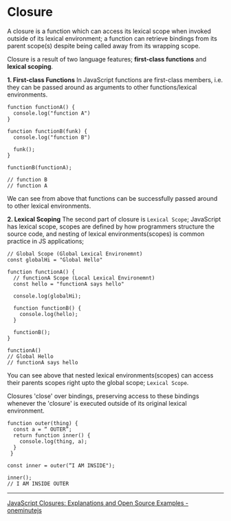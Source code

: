 # Closure
A closure is a function which can access its lexical scope when invoked outside of its lexical environment;
a function can retrieve bindings from its parent scope(s) despite being called away from its wrapping scope.

Closure is a result of two language features; __first-class functions__ and __lexical scoping__.

__1. First-class Functions__
In JavaScript functions are first-class members, i.e. they can be passed around as arguments to other functions/lexical environments.

```
function functionA() {
  console.log("function A")
}

function functionB(funk) {
  console.log("function B")

  funk();
}

functionB(functionA);

// function B
// function A
```

We can see from above that functions can be successfully passed around to other lexical environments.

__2. Lexical Scoping__
The second part of closure is `Lexical Scope`; JavaScript has lexical scope, scopes are defined by how programmers structure the source code, and nesting of lexical environments(scopes) is common practice in JS applications;

```
// Global Scope (Global Lexical Environemnt)
const globalHi = "Global Hello"

function functionA() {
  // functionA Scope (Local Lexical Environemnt)
  const hello = "functionA says hello"

  console.log(globalHi);

  function functionB() {
    console.log(hello);
  }

  functionB();
}

functionA() 
// Global Hello
// functionA says hello
```

You can see above that nested lexical environments(scopes) can access their parents scopes right upto the global scope; `Lexical Scope`.


Closures 'close' over bindings, preserving access to these bindings whenever the 'closure' is executed outside of its original lexical environment.

```
function outer(thing) {
  const a = “ OUTER”;
  return function inner() {
    console.log(thing, a);
  }
 }

const inner = outer(“I AM INSIDE");

inner();
// I AM INSIDE OUTER
```


---
[JavaScript Closures: Explanations and Open Source Examples - oneminutejs](https://medium.com/@oneminutejs/javascript-closures-explanations-and-open-source-examples-a3731848f658)